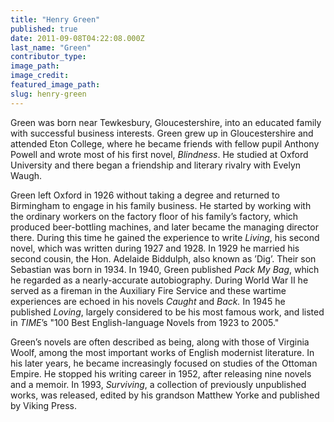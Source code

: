 ```yaml
---
title: "Henry Green"
published: true
date: 2011-09-08T04:22:08.000Z
last_name: "Green"
contributor_type:
image_path:
image_credit:
featured_image_path:
slug: henry-green
---
```


Green was born near Tewkesbury, Gloucestershire, into an educated family with successful business interests. Green grew up in Gloucestershire and attended Eton College, where he became friends with fellow pupil Anthony Powell and wrote most of his first novel, _Blindness_. He studied at Oxford University and there began a friendship and literary rivalry with Evelyn Waugh.

Green left Oxford in 1926 without taking a degree and returned to Birmingham to engage in his family business. He started by working with the ordinary workers on the factory floor of his family’s factory, which produced beer-bottling machines, and later became the managing director there. During this time he gained the experience to write _Living_, his second novel, which was written during 1927 and 1928. In 1929 he married his second cousin, the Hon. Adelaide Biddulph, also known as ’Dig’. Their son Sebastian was born in 1934. In 1940, Green published _Pack My Bag_, which he regarded as a nearly-accurate autobiography. During World War II he served as a fireman in the Auxiliary Fire Service and these wartime experiences are echoed in his novels _Caught_ and _Back._ In 1945 he published _Loving_, largely considered to be his most famous work, and listed in _TIME_’s "100 Best English-language Novels from 1923 to 2005."

Green’s novels are often described as being, along with those of Virginia Woolf, among the most important works of English modernist literature. In his later years, he became increasingly focused on studies of the Ottoman Empire. He stopped his writing career in 1952, after releasing nine novels and a memoir. In 1993, _Surviving_, a collection of previously unpublished works, was released, edited by his grandson Matthew Yorke and published by Viking Press.

